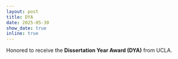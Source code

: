 ```yaml
---
layout: post
title: DYA
date: 2025-05-30
show_date: true
inline: true
---
```


Honored to receive the **Dissertation Year Award (DYA)** from UCLA.